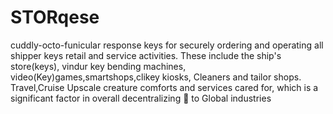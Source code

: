 # STORqese
cuddly-octo-funicular
response keys for securely ordering and operating all shipper keys 
retail and service activities. These include the ship's store(keys), 
vindur key bending machines, video(Key)games,smartshops,clikey kiosks, 
Cleaners and tailor shops. Travel,Cruise Upscale
creature comforts and services cared for, 
which is a significant factor in overall decentralizing
🔑 to Global industries
